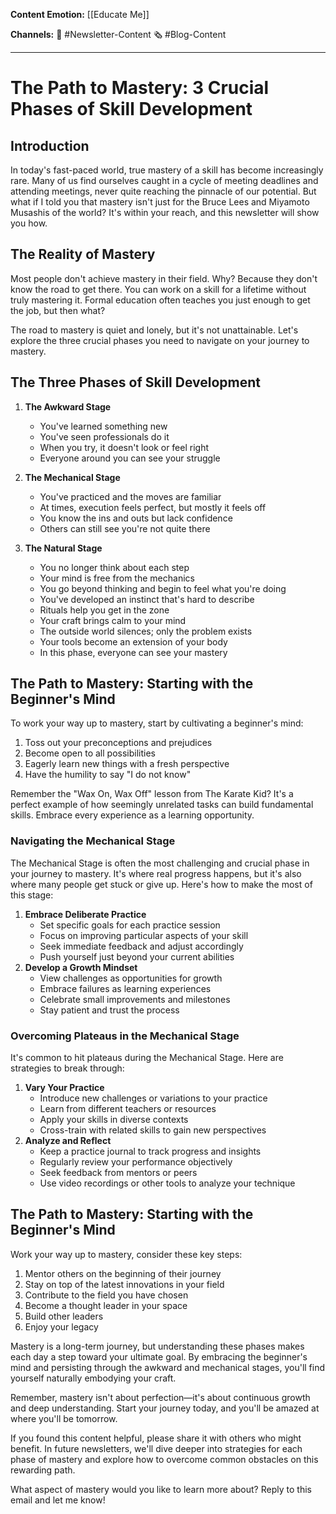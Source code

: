 **Content Emotion:** 
[[Educate Me]]


**Channels:** 
📰 #Newsletter-Content 
🗞 #Blog-Content


---
# The Path to Mastery: 3 Crucial Phases of Skill Development

## Introduction

In today's fast-paced world, true mastery of a skill has become increasingly rare. Many of us find ourselves caught in a cycle of meeting deadlines and attending meetings, never quite reaching the pinnacle of our potential. But what if I told you that mastery isn't just for the Bruce Lees and Miyamoto Musashis of the world? It's within your reach, and this newsletter will show you how.

## The Reality of Mastery

Most people don't achieve mastery in their field. Why? Because they don't know the road to get there. You can work on a skill for a lifetime without truly mastering it. Formal education often teaches you just enough to get the job, but then what?

The road to mastery is quiet and lonely, but it's not unattainable. Let's explore the three crucial phases you need to navigate on your journey to mastery.

## The Three Phases of Skill Development

1. **The Awkward Stage**
   - You've learned something new
   - You've seen professionals do it
   - When you try, it doesn't look or feel right
   - Everyone around you can see your struggle

2. **The Mechanical Stage**
   - You've practiced and the moves are familiar
   - At times, execution feels perfect, but mostly it feels off
   - You know the ins and outs but lack confidence
   - Others can still see you're not quite there

3. **The Natural Stage**
   - You no longer think about each step
   - Your mind is free from the mechanics
   - You go beyond thinking and begin to feel what you're doing
   - You've developed an instinct that's hard to describe
   - Rituals help you get in the zone
   - Your craft brings calm to your mind
   - The outside world silences; only the problem exists
   - Your tools become an extension of your body
   - In this phase, everyone can see your mastery

## The Path to Mastery: Starting with the Beginner's Mind

To work your way up to mastery, start by cultivating a beginner's mind:

1. Toss out your preconceptions and prejudices
2. Become open to all possibilities
3. Eagerly learn new things with a fresh perspective
4. Have the humility to say "I do not know"

Remember the "Wax On, Wax Off" lesson from The Karate Kid? It's a perfect example of how seemingly unrelated tasks can build fundamental skills. Embrace every experience as a learning opportunity.

### Navigating the Mechanical Stage

The Mechanical Stage is often the most challenging and crucial phase in your journey to mastery. It's where real progress happens, but it's also where many people get stuck or give up. Here's how to make the most of this stage:

1. **Embrace Deliberate Practice**
    - Set specific goals for each practice session
    - Focus on improving particular aspects of your skill
    - Seek immediate feedback and adjust accordingly
    - Push yourself just beyond your current abilities
2. **Develop a Growth Mindset**
    - View challenges as opportunities for growth
    - Embrace failures as learning experiences
    - Celebrate small improvements and milestones
    - Stay patient and trust the process

### Overcoming Plateaus in the Mechanical Stage

It's common to hit plateaus during the Mechanical Stage. Here are strategies to break through:

1. **Vary Your Practice**
    - Introduce new challenges or variations to your practice
    - Learn from different teachers or resources
    - Apply your skills in diverse contexts
    - Cross-train with related skills to gain new perspectives
2. **Analyze and Reflect**
    - Keep a practice journal to track progress and insights
    - Regularly review your performance objectively
    - Seek feedback from mentors or peers
    - Use video recordings or other tools to analyze your technique

## The Path to Mastery: Starting with the Beginner's Mind

Work your way up to mastery, consider these key steps:

1. Mentor others on the beginning of their journey
2. Stay on top of the latest innovations in your field
3. Contribute to the field you have chosen
4. Become a thought leader in your space
5. Build other leaders
6. Enjoy your legacy

Mastery is a long-term journey, but understanding these phases makes each day a step toward your ultimate goal. By embracing the beginner's mind and persisting through the awkward and mechanical stages, you'll find yourself naturally embodying your craft.

Remember, mastery isn't about perfection—it's about continuous growth and deep understanding. Start your journey today, and you'll be amazed at where you'll be tomorrow.

If you found this content helpful, please share it with others who might benefit. In future newsletters, we'll dive deeper into strategies for each phase of mastery and explore how to overcome common obstacles on this rewarding path.

What aspect of mastery would you like to learn more about? Reply to this email and let me know!
